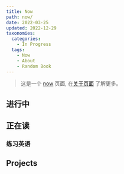 ```yaml
---
title: Now
path: now/
date: 2022-03-25
updated: 2022-12-29
taxonomies:
  categories:
    - In Progress
  tags:
    - Now
    - About
    - Random Book
---
```


> 这是一个 [now](https://nownownow.com/about) 页面, 在[关于页面](/content/pages/about.md)
> 了解更多。

<!-- more -->

## 进行中


## 正在读


### 练习英语

## Projects

